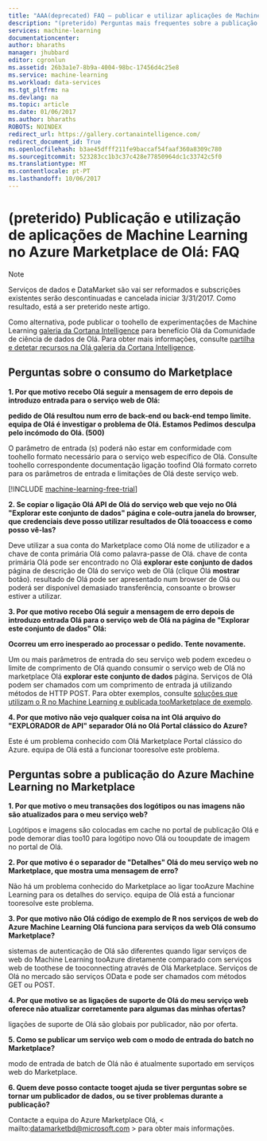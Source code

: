```yaml
---
title: "AAA(deprecated) FAQ – publicar e utilizar aplicações de Machine Learning no Azure Marketplace | Microsoft Docs"
description: "(preterido) Perguntas mais frequentes sobre a publicação de Machine Learning aplicações no Olá Azure Marketplace"
services: machine-learning
documentationcenter: 
author: bharaths
manager: jhubbard
editor: cgronlun
ms.assetid: 26b3a1e7-8b9a-4004-98bc-17456d4c25e8
ms.service: machine-learning
ms.workload: data-services
ms.tgt_pltfrm: na
ms.devlang: na
ms.topic: article
ms.date: 01/06/2017
ms.author: bharaths
ROBOTS: NOINDEX
redirect_url: https://gallery.cortanaintelligence.com/
redirect_document_id: True
ms.openlocfilehash: b3ae45dfff211fe9baccaf54faaf360a8309c780
ms.sourcegitcommit: 523283cc1b3c37c428e77850964dc1c33742c5f0
ms.translationtype: MT
ms.contentlocale: pt-PT
ms.lasthandoff: 10/06/2017
---
```

# <a name="deprecated-publishing-and-using-machine-learning-apps-in-hello-azure-marketplace-faq"></a>(preterido) Publicação e utilização de aplicações de Machine Learning no Azure Marketplace de Olá: FAQ

> [!NOTE]
> Serviços de dados e DataMarket são vai ser reformados e subscrições existentes serão descontinuadas e cancelada iniciar 3/31/2017. Como resultado, está a ser preterido neste artigo. 
> 
> Como alternativa, pode publicar o toohello de experimentações de Machine Learning [galeria da Cortana Intelligence](https://gallery.cortanaintelligence.com/) para benefício Olá da Comunidade de ciência de dados de Olá. Para obter mais informações, consulte [partilha e detetar recursos na Olá galeria da Cortana Intelligence](https://docs.microsoft.com/en-us/azure/machine-learning/machine-learning-gallery-how-to-use-contribute-publish).


## <a name="questions-about-consuming-from-marketplace"></a>Perguntas sobre o consumo do Marketplace
**1. Por que motivo recebo Olá seguir a mensagem de erro depois de introduzo entrada para o serviço web de Olá:**

**pedido de Olá resultou num erro de back-end ou back-end tempo limite. equipa de Olá é investigar o problema de Olá. Estamos Pedimos desculpa pelo incómodo do Olá. (500)**

O parâmetro de entrada (s) poderá não estar em conformidade com toohello formato necessário para o serviço web específico de Olá. Consulte toohello correspondente documentação ligação toofind Olá formato correto para os parâmetros de entrada e limitações de Olá deste serviço web.

[!INCLUDE [machine-learning-free-trial](../../includes/machine-learning-free-trial.md)]

**2. Se copiar o ligação Olá API de Olá do serviço web que vejo no Olá "Explorar este conjunto de dados" página e cole-outra janela do browser, que credenciais deve posso utilizar resultados de Olá tooaccess e como posso vê-las?**

Deve utilizar a sua conta do Marketplace como Olá nome de utilizador e a chave de conta primária Olá como palavra-passe de Olá. chave de conta primária Olá pode ser encontrado no Olá **explorar este conjunto de dados** página de descrição de Olá do serviço web de Olá (clique Olá **mostrar** botão). resultado de Olá pode ser apresentado num browser de Olá ou poderá ser disponível demasiado transferência, consoante o browser estiver a utilizar.

**3. Por que motivo recebo Olá seguir a mensagem de erro depois de introduzo entrada Olá para o serviço web de Olá na página de "Explorar este conjunto de dados" Olá:** 

**Ocorreu um erro inesperado ao processar o pedido. Tente novamente.**

Um ou mais parâmetros de entrada do seu serviço web podem excedeu o limite de comprimento de Olá quando consumir o serviço web de Olá no marketplace Olá **explorar este conjunto de dados** página. Serviços de Olá podem ser chamados com um comprimento de entrada já utilizando métodos de HTTP POST. Para obter exemplos, consulte [soluções que utilizam o R no Machine Learning e publicada tooMarketplace de exemplo](machine-learning-r-csharp-web-service-examples.md).

**4. Por que motivo não vejo qualquer coisa na int Olá arquivo do "EXPLORADOR de API" separador Olá no Olá Portal clássico do Azure?** 

Este é um problema conhecido com Olá Marketplace Portal clássico do Azure. equipa de Olá está a funcionar tooresolve este problema. 

## <a name="questions-about-publishing-from-azure-machine-learning-on-marketplace"></a>Perguntas sobre a publicação do Azure Machine Learning no Marketplace
**1. Por que motivo o meu transações dos logótipos ou nas imagens não são atualizados para o meu serviço web?** 

Logótipos e imagens são colocadas em cache no portal de publicação Olá e pode demorar dias too10 para logótipo novo Olá ou tooupdate de imagem no portal de Olá.

**2. Por que motivo é o separador de "Detalhes" Olá do meu serviço web no Marketplace, que mostra uma mensagem de erro?**

Não há um problema conhecido do Marketplace ao ligar tooAzure Machine Learning para os detalhes do serviço. equipa de Olá está a funcionar tooresolve este problema.

**3. Por que motivo não Olá código de exemplo de R nos serviços de web do Azure Machine Learning Olá funciona para serviços da web Olá consumo Marketplace?**

sistemas de autenticação de Olá são diferentes quando ligar serviços de web do Machine Learning tooAzure diretamente comparado com serviços web de toothese de tooconnecting através de Olá Marketplace. Serviços de Olá no mercado são serviços OData e pode ser chamados com métodos GET ou POST. 

**4. Por que motivo se as ligações de suporte de Olá do meu serviço web oferece não atualizar corretamente para algumas das minhas ofertas?**

ligações de suporte de Olá são globais por publicador, não por oferta. 

**5. Como se publicar um serviço web com o modo de entrada do batch no Marketplace?**

modo de entrada de batch de Olá não é atualmente suportado em serviços web do Marketplace.

**6. Quem deve posso contacte tooget ajuda se tiver perguntas sobre se tornar um publicador de dados, ou se tiver problemas durante a publicação?**

Contacte a equipa do Azure Marketplace Olá, < mailto:datamarketbd@microsoft.com > para obter mais informações.

